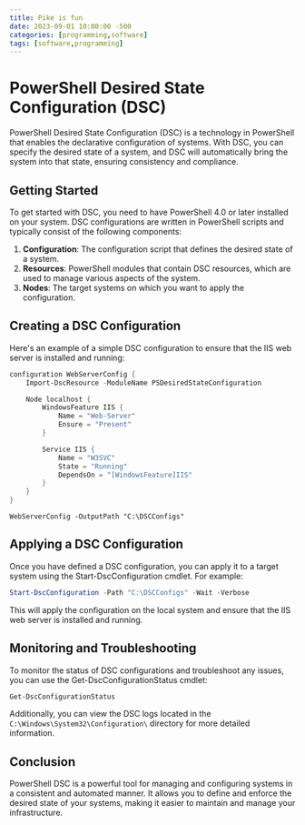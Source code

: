 ```yaml
---
title: Pike is fun
date: 2023-09-01 10:00:00 -500
categories: [programming,software]
tags: [software,programming]
---
```

# PowerShell Desired State Configuration (DSC)
PowerShell Desired State Configuration (DSC) is a technology in PowerShell that enables the declarative configuration of systems. With DSC, you can specify the desired state of a system, and DSC will automatically bring the system into that state, ensuring consistency and compliance.
## Getting Started
To get started with DSC, you need to have PowerShell 4.0 or later installed on your system. DSC configurations are written in PowerShell scripts and typically consist of the following components:
1. **Configuration**: The configuration script that defines the desired state of a system.
2. **Resources**: PowerShell modules that contain DSC resources, which are used to manage various aspects of the system.
3. **Nodes**: The target systems on which you want to apply the configuration.
## Creating a DSC Configuration
Here's an example of a simple DSC configuration to ensure that the IIS web server is installed and running:
```powershell
configuration WebServerConfig {
    Import-DscResource -ModuleName PSDesiredStateConfiguration

    Node localhost {
        WindowsFeature IIS {
            Name = "Web-Server"
            Ensure = "Present"
        }

        Service IIS {
            Name = "W3SVC"
            State = "Running"
            DependsOn = "[WindowsFeature]IIS"
        }
    }
}
```
`WebServerConfig -OutputPath "C:\DSCConfigs"`
## Applying a DSC Configuration
Once you have defined a DSC configuration, you can apply it to a target system using the Start-DscConfiguration cmdlet. For example:
```powershell
Start-DscConfiguration -Path "C:\DSCConfigs" -Wait -Verbose
```
This will apply the configuration on the local system and ensure that the IIS web server is installed and running.
## Monitoring and Troubleshooting
To monitor the status of DSC configurations and troubleshoot any issues, you can use the Get-DscConfigurationStatus cmdlet:
```powershell
Get-DscConfigurationStatus
```
Additionally, you can view the DSC logs located in the `C:\Windows\System32\Configuration\`
directory for more detailed information.
## Conclusion
PowerShell DSC is a powerful tool for managing and configuring systems in a consistent and automated manner. It allows you to define and enforce the desired state of your systems, making it easier to maintain and manage your infrastructure.
